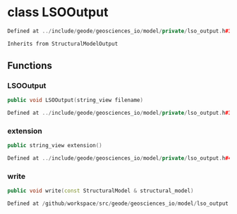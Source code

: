 # class LSOOutput

```cpp
Defined at ../include/geode/geosciences_io/model/private/lso_output.h#33
```

```cpp
Inherits from StructuralModelOutput
```



## Functions

### LSOOutput

```cpp
public void LSOOutput(string_view filename)
```

```cpp
Defined at ../include/geode/geosciences_io/model/private/lso_output.h#36
```

### extension

```cpp
public string_view extension()
```

```cpp
Defined at ../include/geode/geosciences_io/model/private/lso_output.h#41
```

### write

```cpp
public void write(const StructuralModel & structural_model)
```

```cpp
Defined at /github/workspace/src/geode/geosciences_io/model/lso_output.cpp#268
```



